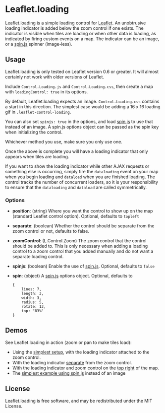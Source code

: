 Leaflet.loading
===============

Leaflet.loading is a simple loading control for [Leaflet][]. An unobtrusive
loading indicator is added below the zoom control if one exists. The indicator
is visible when tiles are loading or when other data is loading, as indicated by
firing custom events on a map. The indicator can be an image, or a [spin.js][] spinner (image-less).


## Usage

Leaflet.loading is only tested on Leaflet version 0.6 or greater. It will almost
certainly not work with older versions of Leaflet.

Include `Control.Loading.js` and `Control.Loading.css`, then create a map with `loadingControl: true` 
in its options. 

By default, Leaflet.loading expects an image. `Control.Loading.css` contains a 
start in this direction. The simplest case would be adding a 16 x 16 loading gif
in `.leaflet-control-loading`.

You can also set `spinjs: true` in the options, and load [spin.js][] 
to use that instead of an image. A spin.js options object can be passed as the spin key 
when initializing the control.

Whichever method you use, make sure you only use one.

Once the above is complete you will have a loading indicator that only appears
when tiles are loading. 

If you want to show the loading indicator while other AJAX requests or something
else is occurring, simply fire the `dataloading` event on your map when you 
begin loading and `dataload` when you are finished loading. The control tracks 
the number of concurrent loaders, so it is your responsibility to ensure that 
the `dataloading` and `dataload` are called symmetrically.

### Options

 - **position**: (string) Where you want the control to show up on the map (standard
   Leaflet control option). Optional, defaults to `topleft`
 - **separate**: (boolean) Whether the control should be separate from the zoom
   control or not, defaults to false.
 - **zoomControl**: (L.Control.Zoom) The zoom control that the control should be
   added to. This is only necessary when adding a loading control to a zoom 
   control that you added manually and do not want a separate loading control.
 - **spinjs**: (boolean) Enable the use of [spin.js][]. Optional, defaults to `false`
 - **spin**: (object) A [spin.js][] options object. Optional, defaults to 

    ```
    { 
        lines: 7,
        length: 3,
        width: 3,
        radius: 5,
        rotate: 13,
        top: "83%" 
    }
    ```


## Demos

See Leaflet.loading in action (zoom or pan to make tiles load):

 - Using the [simplest setup][simple], with the loading indicator attached to
   the zoom control.
 - With the loading indicator [separate][] from the zoom control.
 - With the loading indicator and zoom control on the [top right][topright] of
   the map.
 - The [simplest example using spin.js](http://ebrelsford.github.io/Leaflet.loading/spinjs.html) instead of an image


## License

Leaflet.loading is free software, and may be redistributed under the MIT
License.


 [Leaflet]: https://github.com/Leaflet/Leaflet
 [spin.js]: https://github.com/fgnass/spin.js/
 [simple]: http://ebrelsford.github.io/Leaflet.loading/simple.html
 [separate]: http://ebrelsford.github.io/Leaflet.loading/separate.html
 [topright]: http://ebrelsford.github.io/Leaflet.loading/topright.html
